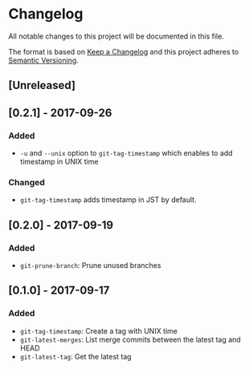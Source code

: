 # Changelog
All notable changes to this project will be documented in this file.

The format is based on [Keep a Changelog](http://keepachangelog.com/en/1.0.0/)
and this project adheres to [Semantic Versioning](http://semver.org/spec/v2.0.0.html).

## [Unreleased]

## [0.2.1] - 2017-09-26
### Added
* `-u` and `--unix` option to `git-tag-timestamp` which enables to add timestamp in UNIX time

### Changed
* `git-tag-timestamp` adds timestamp in JST by default.

## [0.2.0] - 2017-09-19
### Added
* `git-prune-branch`: Prune unused branches

## [0.1.0] - 2017-09-17
### Added
* `git-tag-timestamp`: Create a tag with UNIX time
* `git-latest-merges`: List merge commits between the latest tag and HEAD
* `git-latest-tag`: Get the latest tag
